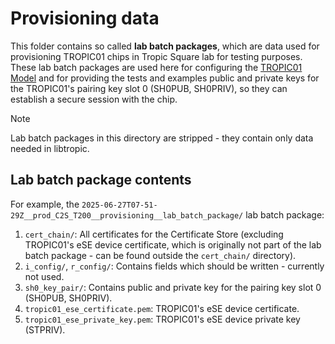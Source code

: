 # Provisioning data
This folder contains so called **lab batch packages**, which are data used for provisioning TROPIC01 chips in Tropic Square lab for testing purposes. These lab batch packages are used here for configuring the [TROPIC01 Model](tropic01_model.md) and for providing the tests and examples public and private keys for the TROPIC01's pairing key slot 0 (SH0PUB, SH0PRIV), so they can establish a secure session with the chip.
> [!NOTE]
> Lab batch packages in this directory are stripped - they contain only data needed in libtropic.

## Lab batch package contents
For example, the `2025-06-27T07-51-29Z__prod_C2S_T200__provisioning__lab_batch_package/` lab batch package:

1. `cert_chain/`: All certificates for the Certificate Store (excluding TROPIC01's eSE device certificate, which is originally not part of the lab batch package - can be found outside the `cert_chain/` directory).
2. `i_config/`, `r_config/`: Contains fields which should be written - currently not used.
3. `sh0_key_pair/`: Contains public and private key for the pairing key slot 0 (SH0PUB, SH0PRIV).
4. `tropic01_ese_certificate.pem`: TROPIC01's eSE device certificate.
5. `tropic01_ese_private_key.pem`: TROPIC01's eSE device private key (STPRIV).